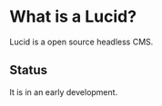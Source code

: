 # What is a Lucid?

Lucid is a open source headless CMS.

## Status

It is in an early development.
